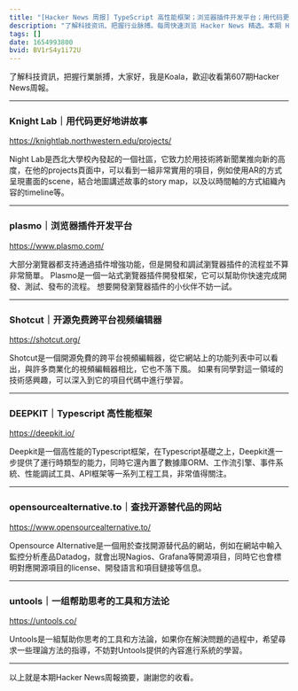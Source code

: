 ```yaml
---
title: "[Hacker News 周报] TypeScript 高性能框架；浏览器插件开发平台；用代码更好地讲故事"
description: "了解科技资讯、把握行业脉搏。每周快速浏览 Hacker News 精选。本期 Hacker Newsletter 地址：https://mailchi.mp/hackernewsletter/607"
tags: []
date: 1654993800
bvid: BV1rS4y1i72U
---
```

了解科技資訊，把握行業脈搏，大家好，我是Koala，歡迎收看第607期Hacker News周報。

---

### Knight Lab｜用代码更好地讲故事
https://knightlab.northwestern.edu/projects/

Night Lab是西北大學校內發起的一個社區，它致力於用技術將新聞業推向新的高度，在他的projects頁面中，可以看到一組非常實用的項目，例如使用AR的方式呈現畫面的scene，結合地圖講述故事的story map，以及以時間軸的方式組織內容的timeline等。

---

### plasmo｜浏览器插件开发平台
https://www.plasmo.com/

大部分瀏覽器都支持通過插件增強功能，但是開發和調試瀏覽器插件的流程並不算非常簡單。
Plasmo是一個一站式瀏覽器插件開發框架，它可以幫助你快速完成開發、測試、發布的流程。
想要開發瀏覽器插件的小伙伴不妨一試。

---

### Shotcut｜开源免费跨平台视频编辑器
https://shotcut.org/

Shotcut是一個開源免費的跨平台視頻編輯器，從它網站上的功能列表中可以看出，與許多商業化的視頻編輯器相比，它也不落下風。
如果有同學對這一領域的技術感興趣，可以深入到它的項目代碼中進行學習。

---

### DEEPKIT｜Typescript 高性能框架
https://deepkit.io/

Deepkit是一個高性能的Typescript框架，在Typescript基礎之上，Deepkit進一步提供了運行時類型的能力，同時它還內置了數據庫ORM、工作流引擎、事件系統、性能調試工具、API框架等一系列工程工具，非常值得關注。

---

### opensourcealternative.to｜查找开源替代品的网站
https://www.opensourcealternative.to/

Opensource Alternative是一個用於查找開源替代品的網站，例如在網站中輸入監控分析產品Datadog，就會出現Nagios、Grafana等開源項目，同時它也會標明對應開源項目的license、開發語言和項目鏈接等信息。

---

### untools｜一组帮助思考的工具和方法论
https://untools.co/

Untools是一組幫助你思考的工具和方法論，如果你在解決問題的過程中，希望尋求一些理論方法的指導，不妨對Untools提供的內容進行系統的學習。

---

以上就是本期Hacker News周報摘要，謝謝您的收看。

